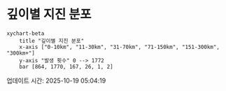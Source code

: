 # 깊이별 지진 분포

```mermaid
xychart-beta
    title "깊이별 지진 분포"
    x-axis ["0-10km", "11-30km", "31-70km", "71-150km", "151-300km", "300km+"]
    y-axis "발생 횟수" 0 --> 1772
    bar [864, 1770, 167, 26, 1, 2]
```

업데이트 시간: 2025-10-19 05:04:19
